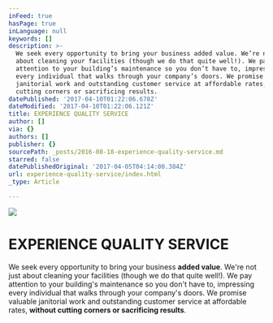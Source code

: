 ```yaml
---
inFeed: true
hasPage: true
inLanguage: null
keywords: []
description: >-
  We seek every opportunity to bring your business added value. We’re not just
  about cleaning your facilities (though we do that quite well!). We pay
  attention to your building’s maintenance so you don’t have to, impressing
  every individual that walks through your company’s doors. We promise valuable
  janitorial work and outstanding customer service at affordable rates, without
  cutting corners or sacrificing results.
datePublished: '2017-04-10T01:22:06.678Z'
dateModified: '2017-04-10T01:22:06.121Z'
title: EXPERIENCE QUALITY SERVICE
author: []
via: {}
authors: []
publisher: {}
sourcePath: _posts/2016-08-18-experience-quality-service.md
starred: false
datePublishedOriginal: '2017-04-05T04:14:00.384Z'
url: experience-quality-service/index.html
_type: Article

---
```

![](https://imgflo.herokuapp.com/graph/2b2431f8e7ba7b0/07023430c42039be84f6dd821a88bfde/croprotate.png?cropheight=786&cropwidth=783&degrees=0&input=https%3A%2F%2Fthe-grid-user-content.s3-us-west-2.amazonaws.com%2F2e433232-5fc0-4e49-b497-dfc0339f5544.png&x=5&y=213)

# EXPERIENCE QUALITY SERVICE

We seek every opportunity to bring your business **added value**. We're not just about cleaning your facilities (though we do that quite well!). We pay attention to your building's maintenance so you don't have to, impressing every individual that walks through your company's doors. We promise valuable janitorial work and outstanding customer service at affordable rates, **without cutting corners or sacrificing results**.